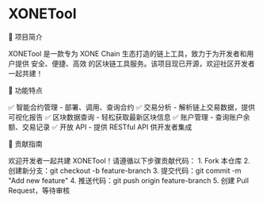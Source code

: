 # XONETool

📌 项目简介

XONETool 是一款专为 XONE Chain 生态打造的链上工具，致力于为开发者和用户提供 安全、便捷、高效 的区块链工具服务。该项目现已开源，欢迎社区开发者一起共建！

🚀 功能特点

✅ 智能合约管理 - 部署、调用、查询合约
✅ 交易分析 - 解析链上交易数据，提供可视化报告
✅ 区块数据查询 - 轻松获取最新区块信息
✅ 账户管理 - 查询账户余额、交易记录
✅ 开放 API - 提供 RESTful API 供开发者集成

📜 贡献指南

欢迎开发者一起共建 XONETool！请遵循以下步骤贡献代码：
	1.	Fork 本仓库
	2.	创建新分支：git checkout -b feature-branch
	3.	提交代码：git commit -m "Add new feature"
	4.	推送代码：git push origin feature-branch
	5.	创建 Pull Request，等待审核
